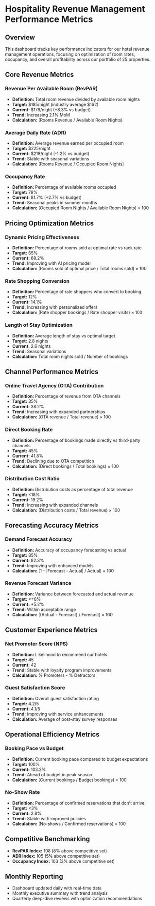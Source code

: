 # Hospitality Revenue Management Performance Metrics

## Overview
This dashboard tracks key performance indicators for our hotel revenue management operations, focusing on optimization of room rates, occupancy, and overall profitability across our portfolio of 25 properties.

## Core Revenue Metrics

### Revenue Per Available Room (RevPAR)
- **Definition:** Total room revenue divided by available room nights
- **Target:** $185/night (industry average $162)
- **Current:** $178/night (+8.3% vs budget)
- **Trend:** Increasing 2.1% MoM
- **Calculation:** (Rooms Revenue / Available Room Nights)

### Average Daily Rate (ADR)
- **Definition:** Average revenue earned per occupied room
- **Target:** $225/night
- **Current:** $218/night (-1.2% vs budget)
- **Trend:** Stable with seasonal variations
- **Calculation:** (Rooms Revenue / Occupied Room Nights)

### Occupancy Rate
- **Definition:** Percentage of available rooms occupied
- **Target:** 79%
- **Current:** 81.7% (+2.7% vs budget)
- **Trend:** Seasonal peaks in summer months
- **Calculation:** (Occupied Room Nights / Available Room Nights) × 100

## Pricing Optimization Metrics

### Dynamic Pricing Effectiveness
- **Definition:** Percentage of rooms sold at optimal rate vs rack rate
- **Target:** 65%
- **Current:** 68.2%
- **Trend:** Improving with AI pricing model
- **Calculation:** (Rooms sold at optimal price / Total rooms sold) × 100

### Rate Shopping Conversion
- **Definition:** Percentage of rate shoppers who convert to booking
- **Target:** 12%
- **Current:** 14.1%
- **Trend:** Increasing with personalized offers
- **Calculation:** (Rate shopper bookings / Rate shopper visits) × 100

### Length of Stay Optimization
- **Definition:** Average length of stay vs optimal target
- **Target:** 2.8 nights
- **Current:** 2.6 nights
- **Trend:** Seasonal variations
- **Calculation:** Total room nights sold / Number of bookings

## Channel Performance Metrics

### Online Travel Agency (OTA) Contribution
- **Definition:** Percentage of revenue from OTA channels
- **Target:** 35%
- **Current:** 38.2%
- **Trend:** Increasing with expanded partnerships
- **Calculation:** (OTA revenue / Total revenue) × 100

### Direct Booking Rate
- **Definition:** Percentage of bookings made directly vs third-party channels
- **Target:** 45%
- **Current:** 41.8%
- **Trend:** Declining due to OTA competition
- **Calculation:** (Direct bookings / Total bookings) × 100

### Distribution Cost Ratio
- **Definition:** Distribution costs as percentage of total revenue
- **Target:** <18%
- **Current:** 19.2%
- **Trend:** Increasing with expanded channels
- **Calculation:** (Distribution costs / Total revenue) × 100

## Forecasting Accuracy Metrics

### Demand Forecast Accuracy
- **Definition:** Accuracy of occupancy forecasting vs actual
- **Target:** 85%
- **Current:** 82.3%
- **Trend:** Improving with enhanced models
- **Calculation:** (1 - |Forecast - Actual| / Actual) × 100

### Revenue Forecast Variance
- **Definition:** Variance between forecasted and actual revenue
- **Target:** <±8%
- **Current:** +5.2%
- **Trend:** Within acceptable range
- **Calculation:** ((Actual - Forecast) / Forecast) × 100

## Customer Experience Metrics

### Net Promoter Score (NPS)
- **Definition:** Likelihood to recommend our hotels
- **Target:** 45
- **Current:** 42
- **Trend:** Stable with loyalty program improvements
- **Calculation:** % Promoters - % Detractors

### Guest Satisfaction Score
- **Definition:** Overall guest satisfaction rating
- **Target:** 4.2/5
- **Current:** 4.1/5
- **Trend:** Improving with service enhancements
- **Calculation:** Average of post-stay survey responses

## Operational Efficiency Metrics

### Booking Pace vs Budget
- **Definition:** Current booking pace compared to budget expectations
- **Target:** 100%
- **Current:** 103.2%
- **Trend:** Ahead of budget in peak season
- **Calculation:** (Current bookings / Budget bookings) × 100

### No-Show Rate
- **Definition:** Percentage of confirmed reservations that don't arrive
- **Target:** <3%
- **Current:** 2.8%
- **Trend:** Stable with improved policies
- **Calculation:** (No-shows / Confirmed reservations) × 100

## Competitive Benchmarking
- **RevPAR Index:** 108 (8% above competitive set)
- **ADR Index:** 105 (5% above competitive set)
- **Occupancy Index:** 103 (3% above competitive set)

## Monthly Reporting
- Dashboard updated daily with real-time data
- Monthly executive summary with trend analysis
- Quarterly deep-dive reviews with optimization recommendations